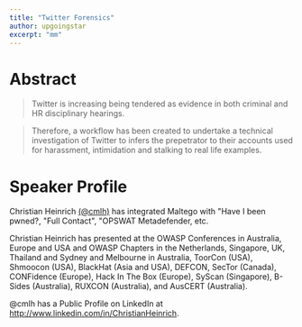 ```yaml
---
title: "Twitter Forensics"
author: upgoingstar
excerpt: "mm"
---
```

# Abstract

> Twitter is increasing being tendered as evidence in both criminal and HR disciplinary hearings.
 
> Therefore, a workflow has been created to undertake a technical investigation of Twitter to infers the prepetrator to their accounts used for harassment, intimidation and stalking to real life examples.


# Speaker Profile

Christian Heinrich [(@cmlh)](https://twitter.com/cmlh) has integrated Maltego with "Have I been pwned?, "Full Contact", "OPSWAT Metadefender, etc.

Christian Heinrich has presented at the OWASP Conferences in Australia, Europe and USA and OWASP Chapters in the Netherlands, Singapore, UK, Thailand and Sydney and Melbourne in Australia, ToorCon (USA), Shmoocon (USA), BlackHat (Asia and USA), DEFCON, SecTor (Canada), CONFidence (Europe), Hack In The Box (Europe), SyScan (Singapore), B-Sides (Australia), RUXCON (Australia), and AusCERT (Australia).

@cmlh has a Public Profile on LinkedIn at http://www.linkedin.com/in/ChristianHeinrich.